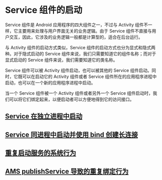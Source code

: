 # Service 组件的启动

Service 组件是 Android 应用程序的四大组件之一，不过与 Activity 组件不一样，它主要用来处理与用户界面无关的业务逻辑。由于 Service 组件不直接与用户交互，因此，它涉及的业务逻辑一般都是计算型的，适合在后台运行。

与 Activity 组件的启动方式类似，Service 组件的启动方式也分为显式和隐式两种。对于隐式启动的 Service 组件来说，我们只需要知道它的组件名称；而对于显式启动的 Service 组件来说，我们需要知道它的类名称。

Service 组件可以被 Activity 组件启动，也可以被其他的 Service 组件启动。同时，它既可以在启动它的 Activity 组件或者 Service 组件所在的应用程序进程中启动，也可以在一个新的应用程序进程中启动。

当一个 Service 组件被一个 Activity 组件或者另外一个 Service 组件启动时，我们可以将它们绑定起来，以便启动者可以方便地得到它的访问接口。

## [Service 在独立进程中启动](android/framework/app_framework/service_launch/service__stanlone_process_launch.md)

## [Service 同进程中启动并使用 bind 创建长连接](android/framework/app_framework/service_launch/service_process_launch_and_bind.md)

## [重复启动服务的系统行为](android/framework/app_framework/service_launch/multi_start_service.md)

## [AMS publishService 导致的重复绑定行为](android/framework/app_framework/service_launch/duplicate_bind_calls.md)
